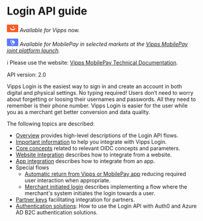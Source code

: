 <!-- START_METADATA
---
title: Login API guide
sidebar_label: API guide
sidebar_position: 30
description: Login API guide.
pagination_prev: Null
pagination_next: Null
---
END_METADATA -->

# Login API guide

![Vipps](../images/vipps.png) *Available for Vipps now.*

![MobilePay](../images/mp.png) *Available for MobilePay in selected markets at the [Vipps MobilePay joint platform launch](https://www.vippsmobilepay.com/about).*

<!-- START_COMMENT -->
ℹ️ Please use the website:
[Vipps MobilePay Technical Documentation](https://developer.vippsmobilepay.com/docs/APIs/login-api).
<!-- END_COMMENT -->

API version: 2.0

Vipps Login is the easiest way to sign in and create an account in both digital and physical settings. No typing required! Users don’t need to worry about forgetting or loosing their usernames and passwords. All they need to remember is their phone number. Vipps Login is easier for the user while you as a merchant get better conversion and data quality.

The following topics are described:

* [Overview](overview.md) provides high-level descriptions of the Login API flows.
* [Important information](important-information.md) to help you integrate with Vipps Login.
* [Core concepts](core-concepts.md) related to relevant OIDC concepts and parameters.
* [Website integration](browser-flow-integration.md) describes how to integrate from a website.
* [App integration](app-integration.md) describes how to integrate from an app.
* Special flows
  * [Automatic return from Vipps or MobilePay app](flows/automatic-return.md) reducing required user interaction when appropriate.
  * [Merchant initiated login](flows/merchant-initiated-login-integration.md) describes implementing a flow where the merchant's system initiates the login towards a user.
* [Partner keys](partner-keys.md) facilitating integration for partners.
* [Authentication solutions](./auth-solutions/README.md): How to use the Login API with Auth0 and Azure AD B2C authentication solutions.
